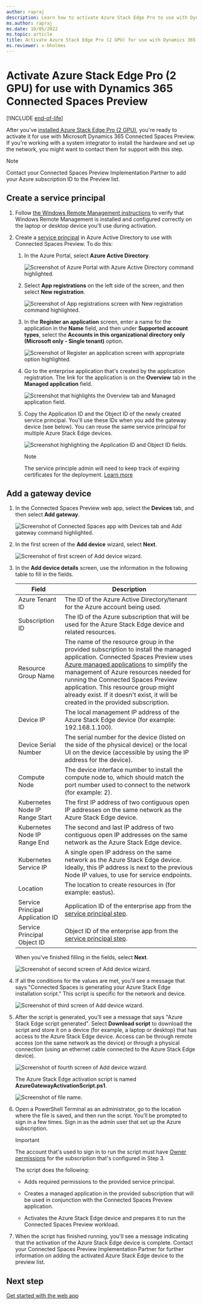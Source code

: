 ```yaml
---
author: rapraj
description: Learn how to activate Azure Stack Edge Pro to use with Dynamics 365 Connected Spaces Preview
ms.author: rapraj
ms.date: 10/05/2022
ms.topic: article
title: Activate Azure Stack Edge Pro (2 GPU) for use with Dynamics 365 Connected Spaces Preview
ms.reviewer: v-bholmes
---
```


# Activate Azure Stack Edge Pro (2 GPU) for use with Dynamics 365 Connected Spaces Preview

[!INCLUDE [end-of-life](includes/end-of-life.md)]

After you've [installed Azure Stack Edge Pro (2 GPU)](ase-install.md), you're ready to activate it for use with Microsoft Dynamics 365 Connected Spaces Preview. If you're working with a system integrator to install the hardware and set up the network, you might want to contact them for support with this step. 

> [!NOTE]
> Contact your Connected Spaces Preview Implementation Partner to add your Azure subscription ID to the Preview list.

## Create a service principal

1. Follow [the Windows Remote Management instructions](/windows/win32/winrm/installation-and-configuration-for-windows-remote-management#quick-default-configuration) to verify that Windows Remote Management is installed and configured correctly on the laptop or desktop device you'll use during activation. 

2. Create a [service principal](/azure/active-directory/develop/app-objects-and-service-principals#service-principal-object) in Azure Active Directory to use with Connected Spaces Preview. To do this:

    1. In the Azure Portal, select **Azure Active Directory**.

        ![Screenshot of Azure Portal with Azure Active Directory command highlighted.](media/ase-activate-1.jpg "Screenshot of Azure Portal with Azure Active Directory command highlighted")
        
    2. Select **App registrations** on the left side of the screen, and then select **New registration**. 

        ![Screenshot of App registrations screen with New registration command highlighted.](media/ase-activate-2.jpg "Screenshot of App registrations screen with New registration command highlighted")
        
    3. In the **Register an application** screen, enter a name for the application in the **Name** field, and then under **Supported account types**, select the **Accounts in this organizational directory only (Microsoft only - Single tenant)** option. 

        ![Screenshot of Register an application screen with appropriate option highlighted.](media/ase-activate-3.jpg "Screenshot of Register an application screen with appropriate option highlighted")
        
    4. Go to the enterprise application that's created by the application registration. The link for the application is on the **Overview** tab in the **Managed application** field. 

        ![Screenshot that highlights the Overview tab and Managed application field.](media/ase-activate-4.jpg "Screenshot that highlights the Overview tab and Managed application field")
        
    5. Copy the Application ID and the Object ID of the newly created service principal. You'll use these IDs when you add the gateway device (see below). You can reuse the same service principal for multiple Azure Stack Edge devices.

        ![Screenshot highlighting the Application ID and Object ID fields.](media/ase-activate-5.jpg "Screenshot highlighting the Application ID and Object ID fields")

        > [!NOTE]
        > The service principle admin will need to keep track of expiring certificates for the deployment. [Learn more](setup-certificates.md) 

## Add a gateway device

1. In the Connected Spaces Preview web app, select the **Devices** tab, and then select **Add gateway**. 

   ![Screenshot of Connected Spaces app with Devices tab and Add gateway command highlighted.](media/ase-activate-add-gateway.JPG "Screenshot of Connected Spaces app with Devices tab and Add gateway command highlighted")

2. In the first screen of the **Add device** wizard, select **Next**.

    ![Screenshot of first screen of Add device wizard.](media/ase-activate-7.jpg "Screenshot of first screen of Add device wizard")

3. In the **Add device details** screen, use the information in the following table to fill in the fields. 
 
    |Field|Description|
    |------------------------------------------|-----------------------------------------------------------------------------------|
    |Azure Tenant ID|The ID of the Azure Active Directory/tenant for the Azure account being used.|  
    |Subscription ID|The ID of the Azure subscription that will be used for the Azure Stack Edge device and related resources.| 
    |Resource Group Name|The name of the resource group in the provided subscription to install the managed application. Connected Spaces Preview uses [Azure managed applications](/azure/azure-resource-manager/managed-applications/overview) to simplify the management of Azure resources needed for running the Connected Spaces Preview application. This resource group might already exist. If it doesn't exist, it will be created in the provided subscription.| 
    |Device IP|The local management IP address of the Azure Stack Edge device (for example: 192.168.1.100).| 
    |Device Serial Number|The serial number for the device (listed on the side of the physical device) or the local UI on the device (accessible by using the IP address for the device).| 
    |Compute Node|The device interface number to install the compute node to, which should match the port number used to connect to the network (for example: 2).|
    |Kubernetes Node IP Range Start|The first IP address of two contiguous open IP addresses on the same network as the Azure Stack Edge device.| 
    |Kubernetes Node IP Range End|The second and last IP address of two contiguous open IP addresses on the same network as the Azure Stack Edge device.| 
    |Kubernetes Service IP|A single open IP address on the same network as the Azure Stack Edge device. Ideally, this IP address is next to the previous Node IP values, to use for service endpoints. | 
    |Location|The location to create resources in (for example: eastus).| 
    |Service Principal Application ID|Application ID of the enterprise app from the [service principal step](#create-a-service-principal).| 
    |Service Principal Object ID|Object ID of the enterprise app from the [service principal step](#create-a-service-principal).| 

    When you've finished filling in the fields, select **Next**.

    ![Screenshot of second screen of Add device wizard.](media/ase-activate-8.jpg "Screenshot of second screen of Add device wizard")

4. If all the conditions for the values are met, you'll see a message that says "Connected Spaces is generating your Azure Stack Edge installation script." This script is specific for the network and device.

   ![Screenshot of third screen of Add device wizard.](media/ase-activate-9.jpg "Screenshot of third screen of Add device wizard")

5.  After the script is generated, you'll see a message that says "Azure Stack Edge script generated". Select **Download script** to download the script and store it on a device (for example, a laptop or desktop) that has access to the Azure Stack Edge device. Access can be through remote access (on the same network as the device) or through a physical connection (using an ethernet cable connected to the Azure Stack Edge device). 

    ![Screenshot of fourth screen of Add device wizard.](media/ase-activate-10.jpg "Screenshot of fourth screen of Add device wizard")

    The Azure Stack Edge activation script is named **AzureGatewayActivationScript.ps1**.

    ![Screenshot of file name.](media/ase-activate-11.jpg "Screenshot of file name")

6. Open a PowerShell Terminal as an administrator, go to the location where the file is saved, and then run the script. You’ll be prompted to sign in a few times. Sign in as the admin user that set up the Azure subscription.  

    > [!IMPORTANT]
    > The account that's used to sign in to run the script must have [Owner permissions](/azure/role-based-access-control/built-in-roles#owner) for the subscription that's configured in Step 3.

    The script does the following: 

    - Adds required permissions to the provided service principal. 

    - Creates a managed application in the provided subscription that will be used in conjunction with the Connected Spaces Preview application. 

    - Activates the Azure Stack Edge device and prepares it to run the Connected Spaces Preview workload.

7.  When the script has finished running, you'll see a message indicating that the activation of the Azure Stack Edge device is complete. Contact your Connected Spaces Preview Implementation Partner for further information on adding the activated Azure Stack Edge device to the preview list. 

## Next step

[Get started with the web app](web-app-home-page.md)
